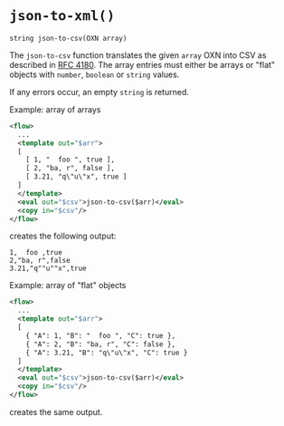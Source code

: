 # `json-to-xml()`

```
string json-to-csv(OXN array)
```

The `json-to-csv` function translates the given `array` OXN into CSV as
described in [RFC 4180](https://tools.ietf.org/html/rfc4180).
The array entries must either be arrays or "flat" objects with `number`, `boolean` or `string` values.

If any errors occur, an empty `string` is returned.

Example: array of arrays

```xml
<flow>
  ...
  <template out="$arr">
  [
    [ 1, "  foo ", true ],
    [ 2, "ba, r", false ],
    [ 3.21, "q\"u\"x", true ]
  ]
  </template>
  <eval out="$csv">json-to-csv($arr)</eval>
  <copy in="$csv"/>
</flow>
```

creates the following output:

```
1,  foo ,true
2,"ba, r",false
3.21,"q""u""x",true
```


Example: array of "flat" objects

```xml
<flow>
  ...
  <template out="$arr">
  [
    { "A": 1, "B": "  foo ", "C": true },
    { "A": 2, "B": "ba, r", "C": false },
    { "A": 3.21, "B": "q\"u\"x", "C": true }
  ]
  </template>
  <eval out="$csv">json-to-csv($arr)</eval>
  <copy in="$csv"/>
</flow>
```

creates the same output.
